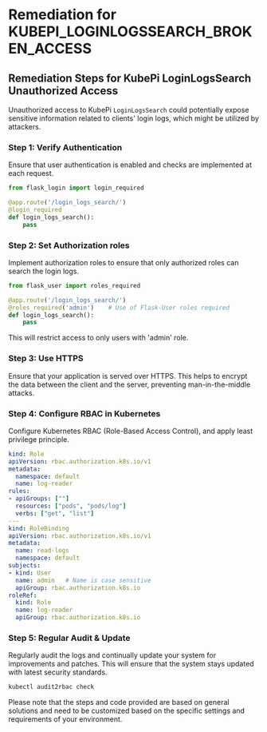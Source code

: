 # Remediation for KUBEPI_LOGINLOGSSEARCH_BROKEN_ACCESS

## Remediation Steps for KubePi LoginLogsSearch Unauthorized Access

Unauthorized access to KubePi `LoginLogsSearch` could potentially expose sensitive information related to clients' login logs, which might be utilized by attackers. 

### Step 1: Verify Authentication 
Ensure that user authentication is enabled and checks are implemented at each request. 

```python
from flask_login import login_required

@app.route('/login_logs_search/')
@login_required
def login_logs_search():
    pass
```

### Step 2: Set Authorization roles
Implement authorization roles to ensure that only authorized roles can search the login logs.

```python
from flask_user import roles_required

@app.route('/login_logs_search/')
@roles_required('admin')    # Use of Flask-User roles required
def login_logs_search():
    pass
```

This will restrict access to only users with 'admin' role.

### Step 3: Use HTTPS
Ensure that your application is served over HTTPS. This helps to encrypt the data between the client and the server, preventing man-in-the-middle attacks.

### Step 4: Configure RBAC in Kubernetes
Configure Kubernetes RBAC (Role-Based Access Control), and apply least privilege principle.

```yaml
kind: Role
apiVersion: rbac.authorization.k8s.io/v1
metadata:
  namespace: default
  name: log-reader
rules:
- apiGroups: [""]
  resources: ["pods", "pods/log"]
  verbs: ["get", "list"]
---
kind: RoleBinding
apiVersion: rbac.authorization.k8s.io/v1
metadata:
  name: read-logs
  namespace: default
subjects:
- kind: User
  name: admin   # Name is case sensitive
  apiGroup: rbac.authorization.k8s.io
roleRef:
  kind: Role
  name: log-reader
  apiGroup: rbac.authorization.k8s.io
```

### Step 5: Regular Audit & Update
Regularly audit the logs and continually update your system for improvements and patches. This will ensure that the system stays updated with latest security standards.

```bash
kubectl audit2rbac check
```

Please note that the steps and code provided are based on general solutions and need to be customized based on the specific settings and requirements of your environment.